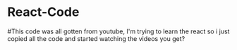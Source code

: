 # React-Code
#This code was all gotten from youtube, I'm trying to learn the react so i just copied all the code and started watching the videos you get?
